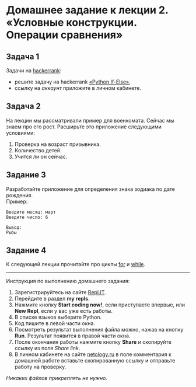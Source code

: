 # Домашнее задание к лекции 2. «Условные конструкции. Операции сравнения»

## Задача 1
Задачи на [hackerrank](https://www.hackerrank.com/domains/python):  
- решите задачу на hackerrank [«Python If-Else»](https://www.hackerrank.com/challenges/py-if-else/problem),  
- ссылку на *аккаунт* приложите в личном кабинете.  

## Задача 2
На лекции мы рассматривали пример для военкомата. Сейчас мы знаем про его рост. Расширьте это приложение следующими условиями:

1. Проверка на возраст призывника.
2. Количество детей.
3. Учится ли он сейчас.

## Задание 3
Разработайте приложение для определения знака зодиака по дате рождения.  
Пример:  
```
Введите месяц: март
Введите число: 6

Вывод:
Рыбы
```

## Задание 4
К следующей лекции прочитайте про циклы [for](https://foxford.ru/wiki/informatika/tsikl-for-v-python) и
 [while](https://foxford.ru/wiki/informatika/tsikl-while-v-python).

---
Инструкция по выполнению домашнего задания:

1. Зарегистрируйтесь на сайте [Repl.IT](https://repl.it/).
2. Перейдите в раздел **my repls**.
3. Нажмите кнопку **Start coding now!**, если приступаете впервые, или **New Repl**, если у вас уже есть работы.
4. В списке языков выберите Python.
5. Код пишите в левой части окна.
6. Посмотреть результат выполнения файла можно, нажав на кнопку **Run**. Результат появится в правой части окна.
7. После окончания работы нажмите кнопку **Share** и скопируйте ссылку из поля *Share link*.
8. В личном кабинете на сайте [netology.ru](http://netology.ru/) в поле комментария к домашней работе вставьте скопированную ссылку и отправьте работу на проверку.

*Никаких файлов прикреплять не нужно.*

